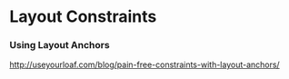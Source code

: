 # Layout Constraints

### Using Layout Anchors
http://useyourloaf.com/blog/pain-free-constraints-with-layout-anchors/

